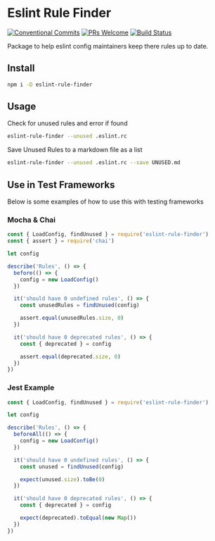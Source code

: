# Eslint Rule Finder

[![Conventional Commits](https://img.shields.io/badge/Conventional%20Commits-1.0.0-yellow.svg)](https://conventionalcommits.org)
[![PRs Welcome](https://img.shields.io/badge/PRs-welcome-brightgreen.svg?style=flat-square)](http://makeapullrequest.com)
[![Build Status](https://travis-ci.org/jnmorse/eslint-rule-finder.svg?branch=master)](https://travis-ci.org/jnmorse/eslint-rule-finder)

Package to help eslint config maintainers keep there rules up to date.

## Install

```sh
npm i -D eslint-rule-finder
```

## Usage

Check for unused rules and error if found

```sh
eslint-rule-finder --unused .eslint.rc
```

Save Unused Rules to a markdown file as a list

```sh
eslint-rule-finder --unused .eslint.rc --save UNUSED.md
```

## Use in Test Frameworks
Below is some examples of how to use this with testing frameworks

### Mocha & Chai

```javascript
const { LoadConfig, findUnused } = require('eslint-rule-finder')
const { assert } = require('chai')

let config

describe('Rules', () => {
  before(() => {
    config = new LoadConfig()
  })

  it('should have 0 undefined rules', () => {
    const unusedRules = findUnused(config)

    assert.equal(unusedRules.size, 0)
  })

  it('should have 0 deprecated rules', () => {
    const { deprecated } = config

    assert.equal(deprecated.size, 0)
  })
})
```

### Jest Example

```javascript
const { LoadConfig, findUnused } = require('eslint-rule-finder')

let config

describe('Rules', () => {
  beforeAll(() => {
    config = new LoadConfig()
  })

  it('should have 0 undefined rules', () => {
    const unused = findUnused(config)

    expect(unused.size).toBe(0)
  })

  it('should have 0 deprecated rules', () => {
    const { deprecated } = config

    expect(deprecated).toEqual(new Map())
  })
})

```
